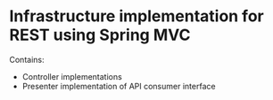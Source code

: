 # Infrastructure implementation for REST using Spring MVC

Contains:

* Controller implementations
* Presenter implementation of API consumer interface
